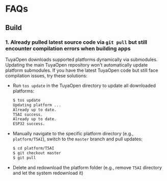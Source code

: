 # FAQs
## Build
### 1. Already pulled latest source code via `git pull` but still encounter compilation errors when building apps

TuyaOpen downloads supported platforms dynamically via submodules. Updating the main TuyaOpen repository won't automatically update platform submodules. If you have the latest TuyaOpen code but still face compilation issues, try these solutions:

- Run `tos update` in the TuyaOpen directory to update all downloaded platforms:
    ```sh
    $ tos update
    Updating platform ...
    Already up to date.
    T5AI success.
    Already up to date.
    ESP32 success.
    ```

- Manually navigate to the specific platform directory (e.g., `platform/T5AI`), switch to the `master` branch and pull updates:
    ```sh
    $ cd platform/T5AI
    $ git checkout master
    $ git pull
    ```

- Delete and redownload the platform folder (e.g., remove `T5AI` directory and let the system redownload it)
